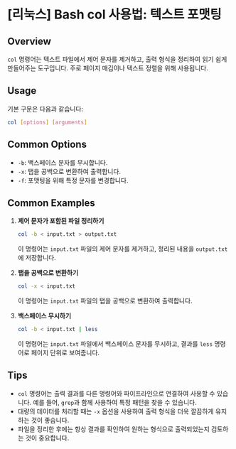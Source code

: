 # [리눅스] Bash col 사용법: 텍스트 포맷팅

## Overview
`col` 명령어는 텍스트 파일에서 제어 문자를 제거하고, 출력 형식을 정리하여 읽기 쉽게 만들어주는 도구입니다. 주로 페이지 매김이나 텍스트 정렬을 위해 사용됩니다.

## Usage
기본 구문은 다음과 같습니다:
```bash
col [options] [arguments]
```

## Common Options
- `-b`: 백스페이스 문자를 무시합니다.
- `-x`: 탭을 공백으로 변환하여 출력합니다.
- `-f`: 포맷팅을 위해 특정 문자를 변경합니다.

## Common Examples
1. **제어 문자가 포함된 파일 정리하기**
   ```bash
   col -b < input.txt > output.txt
   ```
   이 명령어는 `input.txt` 파일의 제어 문자를 제거하고, 정리된 내용을 `output.txt`에 저장합니다.

2. **탭을 공백으로 변환하기**
   ```bash
   col -x < input.txt
   ```
   이 명령어는 `input.txt` 파일의 탭을 공백으로 변환하여 출력합니다.

3. **백스페이스 무시하기**
   ```bash
   col -b < input.txt | less
   ```
   이 명령어는 `input.txt` 파일에서 백스페이스 문자를 무시하고, 결과를 `less` 명령어로 페이지 단위로 보여줍니다.

## Tips
- `col` 명령어는 출력 결과를 다른 명령어와 파이프라인으로 연결하여 사용할 수 있습니다. 예를 들어, `grep`과 함께 사용하여 특정 패턴을 찾을 수 있습니다.
- 대량의 데이터를 처리할 때는 `-x` 옵션을 사용하여 출력 형식을 더욱 깔끔하게 유지하는 것이 좋습니다.
- 파일을 정리한 후에는 항상 결과를 확인하여 원하는 형식으로 출력되었는지 검토하는 것이 중요합니다.